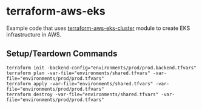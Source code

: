 # terraform-aws-eks

Example code that uses [terraform-aws-eks-cluster](https://github.com/cloudposse/terraform-aws-eks-cluster) module to create EKS infrastructure in AWS.

## Setup/Teardown Commands

```
terraform init -backend-config="environments/prod/prod.backend.tfvars"
terraform plan -var-file="environments/shared.tfvars" -var-file="environments/prod/prod.tfvars"
terraform apply -var-file="environments/shared.tfvars" -var-file="environments/prod/prod.tfvars"
terraform destroy -var-file="environments/shared.tfvars" -var-file="environments/prod/prod.tfvars"
```

